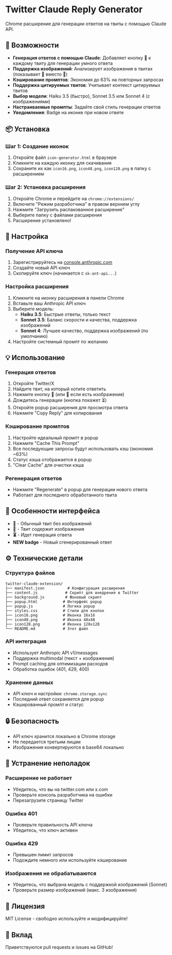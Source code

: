 # Twitter Claude Reply Generator

Chrome расширение для генерации ответов на твиты с помощью Claude API.

## 🚀 Возможности

- **Генерация ответов с помощью Claude**: Добавляет кнопку 🤖 к каждому твиту для генерации умного ответа
- **Поддержка изображений**: Анализирует изображения в твитах (показывает 📸 вместо 🤖)
- **Кэширование промптов**: Экономия до 63% на повторных запросах
- **Поддержка цитируемых твитов**: Учитывает контекст цитируемых твитов
- **Выбор модели**: Haiku 3.5 (быстро), Sonnet 3.5 или Sonnet 4 (с изображениями)
- **Настраиваемые промпты**: Задайте свой стиль генерации ответов
- **Уведомления**: Badge на иконке при новом ответе

## 📦 Установка

### Шаг 1: Создание иконок
1. Откройте файл `icon-generator.html` в браузере
2. Кликните на каждую иконку для скачивания
3. Сохраните их как `icon16.png`, `icon48.png`, `icon128.png` в папку с расширением

### Шаг 2: Установка расширения
1. Откройте Chrome и перейдите на `chrome://extensions/`
2. Включите "Режим разработчика" в правом верхнем углу
3. Нажмите "Загрузить распакованное расширение"
4. Выберите папку с файлами расширения
5. Расширение установлено!

## 🔧 Настройка

### Получение API ключа
1. Зарегистрируйтесь на [console.anthropic.com](https://console.anthropic.com)
2. Создайте новый API ключ
3. Скопируйте ключ (начинается с `sk-ant-api...`)

### Настройка расширения
1. Кликните на иконку расширения в панели Chrome
2. Вставьте ваш Anthropic API ключ
3. Выберите модель:
   - **Haiku 3.5**: Быстрые ответы, только текст
   - **Sonnet 3.5**: Баланс скорости и качества, поддержка изображений
   - **Sonnet 4**: Лучшее качество, поддержка изображений (по умолчанию)
4. Настройте системный промпт по желанию

## 💡 Использование

### Генерация ответов
1. Откройте Twitter/X
2. Найдите твит, на который хотите ответить
3. Нажмите кнопку 🤖 (или 📸 если есть изображения)
4. Дождитесь генерации (кнопка покажет ⏳)
5. Откройте popup расширения для просмотра ответа
6. Нажмите "Copy Reply" для копирования

### Кэширование промптов
1. Настройте идеальный промпт в popup
2. Нажмите "Cache This Prompt"
3. Все последующие запросы будут использовать кэш (экономия ~63%)
4. Статус кэша отображается в popup
5. "Clear Cache" для очистки кэша

### Регенерация ответов
- Нажмите "Regenerate" в popup для генерации нового ответа
- Работает для последнего обработанного твита

## 🎨 Особенности интерфейса

- **🤖** - Обычный твит без изображений
- **📸** - Твит содержит изображения
- **⏳** - Идет генерация ответа
- **NEW badge** - Новый сгенерированный ответ

## ⚙️ Технические детали

### Структура файлов
```
twitter-claude-extension/
├── manifest.json          # Конфигурация расширения
├── content.js            # Скрипт для внедрения в Twitter
├── background.js         # Фоновый скрипт
├── popup.html           # Интерфейс popup
├── popup.js             # Логика popup
├── styles.css           # Стили для кнопок
├── icon16.png           # Иконка 16x16
├── icon48.png           # Иконка 48x48
├── icon128.png          # Иконка 128x128
└── README.md            # Этот файл
```

### API интеграция
- Использует Anthropic API v1/messages
- Поддержка multimodal (текст + изображения)
- Prompt caching для оптимизации расходов
- Обработка ошибок (401, 429, 400)

### Хранение данных
- API ключ и настройки: `chrome.storage.sync`
- Последний ответ сохраняется для popup
- Кэшированный промпт и статус

## 🔒 Безопасность

- API ключ хранится локально в Chrome storage
- Не передается третьим лицам
- Изображения конвертируются в base64 локально

## 🐛 Устранение неполадок

### Расширение не работает
- Убедитесь, что вы на twitter.com или x.com
- Проверьте консоль разработчика на ошибки
- Перезагрузите страницу Twitter

### Ошибка 401
- Проверьте правильность API ключа
- Убедитесь, что ключ активен

### Ошибка 429
- Превышен лимит запросов
- Подождите немного или используйте кэширование

### Изображения не обрабатываются
- Убедитесь, что выбрана модель с поддержкой изображений (Sonnet)
- Проверьте размер изображений (макс. 3 изображения)

## 📄 Лицензия

MIT License - свободно используйте и модифицируйте!

## 🤝 Вклад

Приветствуются pull requests и issues на GitHub!
